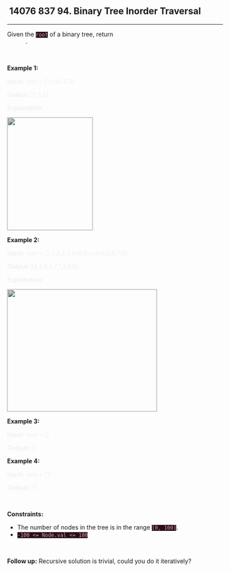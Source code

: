 <h2> 14076 837
94. Binary Tree Inorder Traversal</h2><hr><div style="border-color: rgba(140, 122, 115, 0.65) !important;"><p style="border-color: rgba(140, 122, 115, 0.65) !important;">Given the <code style="background-color: rgb(36, 16, 22) !important; color: rgb(236, 153, 173) !important; border-color: rgb(170, 35, 69) !important;">root</code> of a binary tree, return <em style="color: rgba(255, 255, 255, 0.65) !important; border-color: rgba(140, 122, 115, 0.65) !important;">the inorder traversal of its nodes' values</em>.</p>

<p style="border-color: rgba(140, 122, 115, 0.65) !important;">&nbsp;</p>
<p style="border-color: rgba(140, 122, 115, 0.65) !important;"><strong class="example" style="border-color: rgba(140, 122, 115, 0.65) !important;">Example 1:</strong></p>

<div class="example-block" style="color: rgba(232, 229, 227, 0.55) !important; border-color: rgba(140, 122, 115, 0.08) !important;">
<p style="border-color: rgba(140, 122, 115, 0.55) !important;"><strong style="border-color: rgba(140, 122, 115, 0.55) !important;">Input:</strong> <span class="example-io" style="border-color: rgba(140, 122, 115, 0.55) !important;">root = [1,null,2,3]</span></p>

<p style="border-color: rgba(140, 122, 115, 0.55) !important;"><strong style="border-color: rgba(140, 122, 115, 0.55) !important;">Output:</strong> <span class="example-io" style="border-color: rgba(140, 122, 115, 0.55) !important;">[1,3,2]</span></p>

<p style="border-color: rgba(140, 122, 115, 0.55) !important;"><strong style="border-color: rgba(140, 122, 115, 0.55) !important;">Explanation:</strong></p>

<p style="border-color: rgba(140, 122, 115, 0.55) !important;"><img alt="" src="https://assets.leetcode.com/uploads/2024/08/29/screenshot-2024-08-29-202743.png" style="width: 200px; height: 264px; filter: saturate(0.9) brightness(0.8); color: rgba(232, 229, 227, 0.55) !important;" before-style="10"></p>
</div>

<p style="border-color: rgba(140, 122, 115, 0.65) !important;"><strong class="example" style="border-color: rgba(140, 122, 115, 0.65) !important;">Example 2:</strong></p>

<div class="example-block" style="color: rgba(232, 229, 227, 0.55) !important; border-color: rgba(140, 122, 115, 0.08) !important;">
<p style="border-color: rgba(140, 122, 115, 0.55) !important;"><strong style="border-color: rgba(140, 122, 115, 0.55) !important;">Input:</strong> <span class="example-io" style="border-color: rgba(140, 122, 115, 0.55) !important;">root = [1,2,3,4,5,null,8,null,null,6,7,9]</span></p>

<p style="border-color: rgba(140, 122, 115, 0.55) !important;"><strong style="border-color: rgba(140, 122, 115, 0.55) !important;">Output:</strong> <span class="example-io" style="border-color: rgba(140, 122, 115, 0.55) !important;">[4,2,6,5,7,1,3,9,8]</span></p>

<p style="border-color: rgba(140, 122, 115, 0.55) !important;"><strong style="border-color: rgba(140, 122, 115, 0.55) !important;">Explanation:</strong></p>

<p style="border-color: rgba(140, 122, 115, 0.55) !important;"><img alt="" src="https://assets.leetcode.com/uploads/2024/08/29/tree_2.png" style="width: 350px; height: 286px; filter: saturate(0.9) brightness(0.8);" before-style="10"></p>
</div>

<p style="border-color: rgba(140, 122, 115, 0.65) !important;"><strong class="example" style="border-color: rgba(140, 122, 115, 0.65) !important;">Example 3:</strong></p>

<div class="example-block" style="color: rgba(232, 229, 227, 0.55) !important; border-color: rgba(140, 122, 115, 0.08) !important;">
<p style="border-color: rgba(140, 122, 115, 0.55) !important;"><strong style="border-color: rgba(140, 122, 115, 0.55) !important;">Input:</strong> <span class="example-io" style="border-color: rgba(140, 122, 115, 0.55) !important;">root = []</span></p>

<p style="border-color: rgba(140, 122, 115, 0.55) !important;"><strong style="border-color: rgba(140, 122, 115, 0.55) !important;">Output:</strong> <span class="example-io" style="border-color: rgba(140, 122, 115, 0.55) !important;">[]</span></p>
</div>

<p style="border-color: rgba(140, 122, 115, 0.65) !important;"><strong class="example" style="border-color: rgba(140, 122, 115, 0.65) !important;">Example 4:</strong></p>

<div class="example-block" style="color: rgba(232, 229, 227, 0.55) !important; border-color: rgba(140, 122, 115, 0.08) !important;">
<p style="border-color: rgba(140, 122, 115, 0.55) !important;"><strong style="border-color: rgba(140, 122, 115, 0.55) !important;">Input:</strong> <span class="example-io" style="border-color: rgba(140, 122, 115, 0.55) !important;">root = [1]</span></p>

<p style="border-color: rgba(140, 122, 115, 0.55) !important;"><strong style="border-color: rgba(140, 122, 115, 0.55) !important;">Output:</strong> <span class="example-io" style="border-color: rgba(140, 122, 115, 0.55) !important;">[1]</span></p>
</div>

<p style="border-color: rgba(140, 122, 115, 0.65) !important;">&nbsp;</p>
<p style="border-color: rgba(140, 122, 115, 0.65) !important;"><strong style="border-color: rgba(140, 122, 115, 0.65) !important;">Constraints:</strong></p>

<ul style="border-color: rgba(140, 122, 115, 0.65) !important;">
	<li style="border-color: rgba(140, 122, 115, 0.65) !important;">The number of nodes in the tree is in the range <code style="background-color: rgb(36, 16, 22) !important; color: rgb(236, 153, 173) !important; border-color: rgb(170, 35, 69) !important;">[0, 100]</code>.</li>
	<li style="border-color: rgba(140, 122, 115, 0.65) !important;"><code style="background-color: rgb(36, 16, 22) !important; color: rgb(236, 153, 173) !important; border-color: rgb(170, 35, 69) !important;">-100 &lt;= Node.val &lt;= 100</code></li>
</ul>

<p style="border-color: rgba(140, 122, 115, 0.65) !important;">&nbsp;</p>
<strong style="border-color: rgba(140, 122, 115, 0.65) !important;">Follow up:</strong> Recursive solution is trivial, could you do it iteratively?</div>
